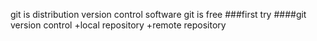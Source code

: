 git is distribution version control software
git is free
###first try
####git version control
+local repository
+remote repository
